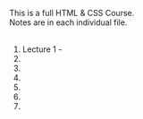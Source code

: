 This is a full HTML & CSS Course.<br>
Notes are in each individual file.<br>
<br>

<ol>
<li>Lecture 1 - </li>
<li></li>
<li></li>
<li></li>
<li></li>
<li></li>
<li></li>

</ol>